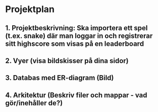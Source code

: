 # Projektplan

## 1. Projektbeskrivning: Ska importera ett spel (t.ex. snake) där man loggar in och registrerar sitt highscore som visas på en leaderboard
## 2. Vyer (visa bildskisser på dina sidor)
## 3. Databas med ER-diagram (Bild)
## 4. Arkitektur (Beskriv filer och mappar - vad gör/inehåller de?)
